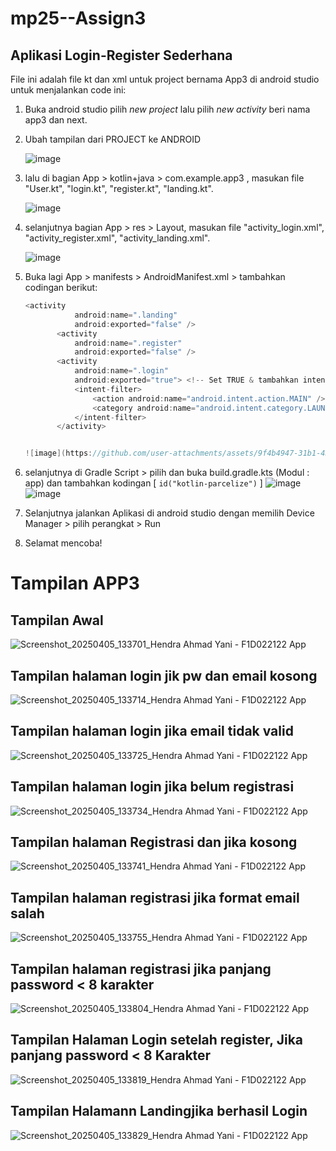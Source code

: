 # mp25--Assign3
## Aplikasi Login-Register Sederhana
File ini adalah file kt dan xml untuk project bernama App3 di android studio untuk menjalankan code ini:
1. Buka android studio pilih _new project_ lalu pilih _new activity_ beri nama app3 dan next.
2. Ubah tampilan dari PROJECT ke  ANDROID
   
   ![image](https://github.com/user-attachments/assets/59d65576-2f1a-415c-9032-1f9fd5884e0e)

4. lalu di bagian App > kotlin+java > com.example.app3 , masukan file "User.kt", "login.kt", "register.kt", "landing.kt".
   
   ![image](https://github.com/user-attachments/assets/9eb8c1f8-b54c-4abb-a327-ca6d0aeab0e2)

6. selanjutnya bagian App > res > Layout, masukan file "activity_login.xml", "activity_register.xml", "activity_landing.xml".

   ![image](https://github.com/user-attachments/assets/cebc8db2-a8ce-4254-9b0b-50f489fc0d54)

8. Buka lagi App > manifests > AndroidManifest.xml > tambahkan codingan berikut:
      
    ```  kotlin
   <activity
               android:name=".landing"
               android:exported="false" />
           <activity
               android:name=".register"
               android:exported="false" />
           <activity
               android:name=".login"
               android:exported="true"> <!-- Set TRUE & tambahkan intent-filter -->
               <intent-filter>
                   <action android:name="android.intent.action.MAIN" />
                   <category android:name="android.intent.category.LAUNCHER" />
               </intent-filter>
           </activity>


   ![image](https://github.com/user-attachments/assets/9f4b4947-31b1-4389-a37a-dd16d5cae82a)

10. selanjutnya di Gradle Script > pilih dan buka build.gradle.kts (Modul : app) dan tambahkan kodingan [ `id("kotlin-parcelize")` ]
   ![image](https://github.com/user-attachments/assets/854a8a47-6875-471d-879a-1bdf5b4bf1e1)
![image](https://github.com/user-attachments/assets/4ba0f4e4-e8d0-44d3-883c-fc5f09d37f0a)

12. Selanjutnya jalankan Aplikasi di android studio dengan memilih  Device Manager > pilih perangkat > Run
13. Selamat mencoba!

# Tampilan APP3

## Tampilan Awal
![Screenshot_20250405_133701_Hendra Ahmad Yani - F1D022122 App](https://github.com/user-attachments/assets/8463d6fd-e59a-4a8b-9675-5b720cd91e69)

## Tampilan halaman login jik pw dan email kosong
![Screenshot_20250405_133714_Hendra Ahmad Yani - F1D022122 App](https://github.com/user-attachments/assets/2388e02f-cd78-4698-8eb2-490983e2b04c)

## Tampilan halaman login jika email tidak valid
![Screenshot_20250405_133725_Hendra Ahmad Yani - F1D022122 App](https://github.com/user-attachments/assets/92dbcda2-6c34-4010-ad64-40f98a783b35)

## Tampilan halaman login jika belum registrasi
![Screenshot_20250405_133734_Hendra Ahmad Yani - F1D022122 App](https://github.com/user-attachments/assets/0b852223-01a4-46b5-a28c-74957f387298)

## Tampilan halaman Registrasi dan jika kosong
![Screenshot_20250405_133741_Hendra Ahmad Yani - F1D022122 App](https://github.com/user-attachments/assets/b2b7cb3f-f3e2-4e32-b614-cf9f2a70b786)

## Tampilan halaman registrasi jika format email salah
![Screenshot_20250405_133755_Hendra Ahmad Yani - F1D022122 App](https://github.com/user-attachments/assets/7e2b68fa-ebf5-4e77-aab8-64537413ef73)

## Tampilan halaman registrasi jika panjang password < 8 karakter
![Screenshot_20250405_133804_Hendra Ahmad Yani - F1D022122 App](https://github.com/user-attachments/assets/2075859d-e493-429f-8ff5-2bbcfa2f992e)

## Tampilan Halaman Login setelah register, Jika panjang password < 8 Karakter
![Screenshot_20250405_133819_Hendra Ahmad Yani - F1D022122 App](https://github.com/user-attachments/assets/05ce385f-6357-475c-b241-4aaad2083af3)

## Tampilan Halamann Landingjika berhasil Login
![Screenshot_20250405_133829_Hendra Ahmad Yani - F1D022122 App](https://github.com/user-attachments/assets/c0f49d09-a1f6-4943-a917-c42cc97b9387)
